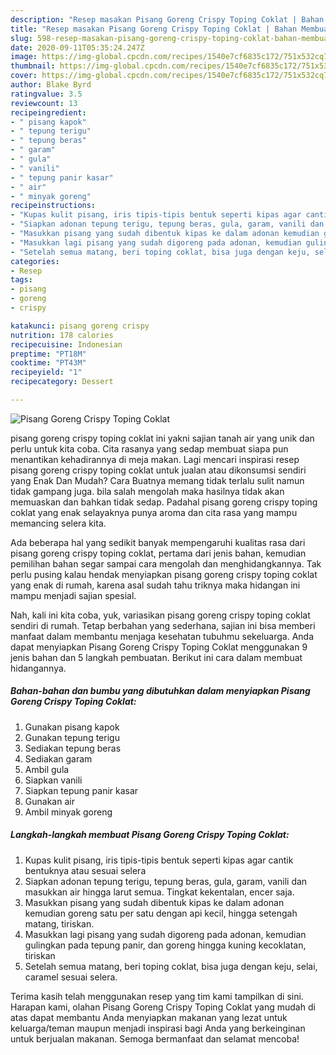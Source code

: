 ```yaml
---
description: "Resep masakan Pisang Goreng Crispy Toping Coklat | Bahan Membuat Pisang Goreng Crispy Toping Coklat Yang Menggugah Selera"
title: "Resep masakan Pisang Goreng Crispy Toping Coklat | Bahan Membuat Pisang Goreng Crispy Toping Coklat Yang Menggugah Selera"
slug: 598-resep-masakan-pisang-goreng-crispy-toping-coklat-bahan-membuat-pisang-goreng-crispy-toping-coklat-yang-menggugah-selera
date: 2020-09-11T05:35:24.247Z
image: https://img-global.cpcdn.com/recipes/1540e7cf6835c172/751x532cq70/pisang-goreng-crispy-toping-coklat-foto-resep-utama.jpg
thumbnail: https://img-global.cpcdn.com/recipes/1540e7cf6835c172/751x532cq70/pisang-goreng-crispy-toping-coklat-foto-resep-utama.jpg
cover: https://img-global.cpcdn.com/recipes/1540e7cf6835c172/751x532cq70/pisang-goreng-crispy-toping-coklat-foto-resep-utama.jpg
author: Blake Byrd
ratingvalue: 3.5
reviewcount: 13
recipeingredient:
- " pisang kapok"
- " tepung terigu"
- " tepung beras"
- " garam"
- " gula"
- " vanili"
- " tepung panir kasar"
- " air"
- " minyak goreng"
recipeinstructions:
- "Kupas kulit pisang, iris tipis-tipis bentuk seperti kipas agar cantik bentuknya atau sesuai selera"
- "Siapkan adonan tepung terigu, tepung beras, gula, garam, vanili dan masukkan air hingga larut semua. Tingkat kekentalan, encer saja."
- "Masukkan pisang yang sudah dibentuk kipas ke dalam adonan kemudian goreng satu per satu dengan api kecil, hingga setengah matang, tiriskan."
- "Masukkan lagi pisang yang sudah digoreng pada adonan, kemudian gulingkan pada tepung panir, dan goreng hingga kuning kecoklatan, tiriskan"
- "Setelah semua matang, beri toping coklat, bisa juga dengan keju, selai, caramel sesuai selera."
categories:
- Resep
tags:
- pisang
- goreng
- crispy

katakunci: pisang goreng crispy 
nutrition: 178 calories
recipecuisine: Indonesian
preptime: "PT18M"
cooktime: "PT43M"
recipeyield: "1"
recipecategory: Dessert

---
```



![Pisang Goreng Crispy Toping Coklat](https://img-global.cpcdn.com/recipes/1540e7cf6835c172/751x532cq70/pisang-goreng-crispy-toping-coklat-foto-resep-utama.jpg)


pisang goreng crispy toping coklat ini yakni sajian tanah air yang unik dan perlu untuk kita coba. Cita rasanya yang sedap membuat siapa pun menantikan kehadirannya di meja makan.
Lagi mencari inspirasi resep pisang goreng crispy toping coklat untuk jualan atau dikonsumsi sendiri yang Enak Dan Mudah? Cara Buatnya memang tidak terlalu sulit namun tidak gampang juga. bila salah mengolah maka hasilnya tidak akan memuaskan dan bahkan tidak sedap. Padahal pisang goreng crispy toping coklat yang enak selayaknya punya aroma dan cita rasa yang mampu memancing selera kita.



Ada beberapa hal yang sedikit banyak mempengaruhi kualitas rasa dari pisang goreng crispy toping coklat, pertama dari jenis bahan, kemudian pemilihan bahan segar sampai cara mengolah dan menghidangkannya. Tak perlu pusing kalau hendak menyiapkan pisang goreng crispy toping coklat yang enak di rumah, karena asal sudah tahu triknya maka hidangan ini mampu menjadi sajian spesial.


Nah, kali ini kita coba, yuk, variasikan pisang goreng crispy toping coklat sendiri di rumah. Tetap berbahan yang sederhana, sajian ini bisa memberi manfaat dalam membantu menjaga kesehatan tubuhmu sekeluarga. Anda dapat menyiapkan Pisang Goreng Crispy Toping Coklat menggunakan 9 jenis bahan dan 5 langkah pembuatan. Berikut ini cara dalam membuat hidangannya.

<!--inarticleads1-->

##### Bahan-bahan dan bumbu yang dibutuhkan dalam menyiapkan Pisang Goreng Crispy Toping Coklat:

1. Gunakan  pisang kapok
1. Gunakan  tepung terigu
1. Sediakan  tepung beras
1. Sediakan  garam
1. Ambil  gula
1. Siapkan  vanili
1. Siapkan  tepung panir kasar
1. Gunakan  air
1. Ambil  minyak goreng




<!--inarticleads2-->

##### Langkah-langkah membuat Pisang Goreng Crispy Toping Coklat:

1. Kupas kulit pisang, iris tipis-tipis bentuk seperti kipas agar cantik bentuknya atau sesuai selera
1. Siapkan adonan tepung terigu, tepung beras, gula, garam, vanili dan masukkan air hingga larut semua. Tingkat kekentalan, encer saja.
1. Masukkan pisang yang sudah dibentuk kipas ke dalam adonan kemudian goreng satu per satu dengan api kecil, hingga setengah matang, tiriskan.
1. Masukkan lagi pisang yang sudah digoreng pada adonan, kemudian gulingkan pada tepung panir, dan goreng hingga kuning kecoklatan, tiriskan
1. Setelah semua matang, beri toping coklat, bisa juga dengan keju, selai, caramel sesuai selera.




Terima kasih telah menggunakan resep yang tim kami tampilkan di sini. Harapan kami, olahan Pisang Goreng Crispy Toping Coklat yang mudah di atas dapat membantu Anda menyiapkan makanan yang lezat untuk keluarga/teman maupun menjadi inspirasi bagi Anda yang berkeinginan untuk berjualan makanan. Semoga bermanfaat dan selamat mencoba!
